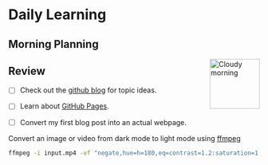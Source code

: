 # Daily Learning
## Morning Planning
<img alt="Cloudy morning" src="https://octodex.github.com/images/cloud.jpg" width="100" align="right">

## Review

- [ ] Check out the [github blog](https://github.blog/) for topic ideas.
- [ ] Learn about [GitHub Pages](https://skills.github.com/#first-day-on-github).
- [ ] Convert my first blog post into an actual webpage.


Convert an image or video from dark mode to light mode using [ffmpeg](https://www.ffmpeg.org)
```bash
ffmpeg -i input.mp4 -vf "negate,hue=h=180,eq=contrast=1.2:saturation=1.1" output.mp4
```
